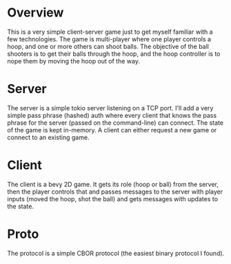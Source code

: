 # Overview

This is a very simple client-server game just to get myself familiar with a few technologies. The game is multi-player
where one player controls a hoop, and one or more others can shoot balls. The objective of the ball shooters is to
get their balls through the hoop, and the hoop controller is to nope them by moving the hoop out of the way.

# Server

The server is a simple tokio server listening on a TCP port. I'll add a very simple pass phrase (hashed) auth where
every client that knows the pass phrase for the server (passed on the command-line) can connect. The state of the game
is kept in-memory. A client can either request a new game or connect to an existing game.

# Client

The client is a bevy 2D game. It gets its role (hoop or ball) from the server, then the player controls that and passes
messages to the server with player inputs (moved the hoop, shot the ball) and gets messages with updates to the state.

# Proto

The protocol is a simple CBOR protocol (the easiest binary protocol I found).

